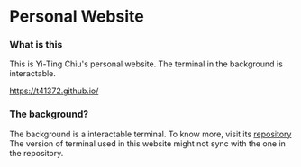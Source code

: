 # Personal Website

### What is this
This is Yi-Ting Chiu's personal website.
The terminal in the background is interactable.

https://t41372.github.io/

### The background?
The background is a interactable terminal.
To know more, visit its [repository](https://github.com/t41372/fakeTerminal)
The version of terminal used in this website might not sync with the one in the repository.

